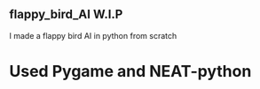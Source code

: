 ## flappy_bird_AI W.I.P
I made a flappy bird AI in python from scratch <br>
# Used Pygame and NEAT-python


